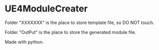# UE4ModuleCreater
Folder "XXXXXXX" is the place to store template file, so DO NOT touch.

Folder "OutPut" is the place to store the generated module file. 

Made with python. 